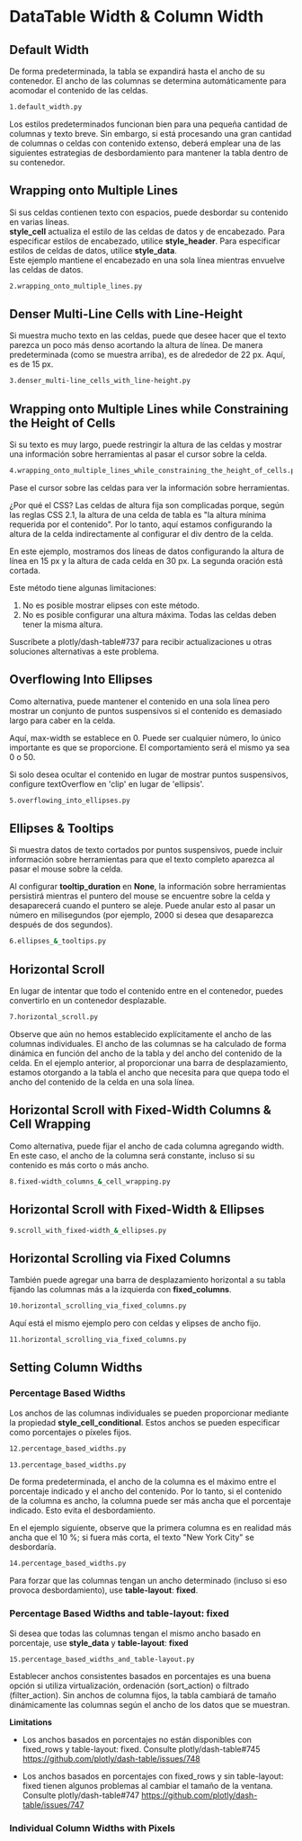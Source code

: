 # DataTable Width & Column Width

## Default Width

De forma predeterminada, la tabla se expandirá hasta el ancho de su contenedor. El ancho de las columnas se determina automáticamente para acomodar el contenido de las celdas.

```bash
1.default_width.py
```

Los estilos predeterminados funcionan bien para una pequeña cantidad de columnas y texto breve. Sin embargo, si está procesando una gran cantidad de columnas o celdas con contenido extenso, deberá emplear una de las siguientes estrategias de desbordamiento para mantener la tabla dentro de su contenedor.

## Wrapping onto Multiple Lines

Si sus celdas contienen texto con espacios, puede desbordar su contenido en varias líneas. <br>
**style_cell** actualiza el estilo de las celdas de datos y de encabezado. Para especificar estilos de encabezado, utilice **style_header**. Para especificar estilos de celdas de datos, utilice **style_data**. <br>
Este ejemplo mantiene el encabezado en una sola línea mientras envuelve las celdas de datos.

```bash
2.wrapping_onto_multiple_lines.py
```

## Denser Multi-Line Cells with Line-Height

Si muestra mucho texto en las celdas, puede que desee hacer que el texto parezca un poco más denso acortando la altura de línea. De manera predeterminada (como se muestra arriba), es de alrededor de 22 px. Aquí, es de 15 px.

```bash
3.denser_multi-line_cells_with_line-height.py
```

## Wrapping onto Multiple Lines while Constraining the Height of Cells

Si su texto es muy largo, puede restringir la altura de las celdas y mostrar una información sobre herramientas al pasar el cursor sobre la celda.

```bash
4.wrapping_onto_multiple_lines_while_constraining_the_height_of_cells.py
```

Pase el cursor sobre las celdas para ver la información sobre herramientas.

¿Por qué el CSS? Las celdas de altura fija son complicadas porque, según las reglas CSS 2.1, la altura de una celda de tabla es "la altura mínima requerida por el contenido". Por lo tanto, aquí estamos configurando la altura de la celda indirectamente al configurar el div dentro de la celda.

En este ejemplo, mostramos dos líneas de datos configurando la altura de línea en 15 px y la altura de cada celda en 30 px. La segunda oración está cortada.

Este método tiene algunas limitaciones:

1. No es posible mostrar elipses con este método.
2. No es posible configurar una altura máxima. Todas las celdas deben tener la misma altura.

Suscríbete a plotly/dash-table#737 para recibir actualizaciones u otras soluciones alternativas a este problema.

## Overflowing Into Ellipses

Como alternativa, puede mantener el contenido en una sola línea pero mostrar un conjunto de puntos suspensivos si el contenido es demasiado largo para caber en la celda.

Aquí, max-width se establece en 0. Puede ser cualquier número, lo único importante es que se proporcione. El comportamiento será el mismo ya sea 0 o 50.

Si solo desea ocultar el contenido en lugar de mostrar puntos suspensivos, configure textOverflow en 'clip' en lugar de 'ellipsis'.

```bash
5.overflowing_into_ellipses.py
```

## Ellipses & Tooltips

Si muestra datos de texto cortados por puntos suspensivos, puede incluir información sobre herramientas para que el texto completo aparezca al pasar el mouse sobre la celda.

Al configurar **tooltip_duration** en **None**, la información sobre herramientas persistirá mientras el puntero del mouse se encuentre sobre la celda y desaparecerá cuando el puntero se aleje. Puede anular esto al pasar un número en milisegundos (por ejemplo, 2000 si desea que desaparezca después de dos segundos).

```bash
6.ellipses_&_tooltips.py
```

## Horizontal Scroll

En lugar de intentar que todo el contenido entre en el contenedor, puedes convertirlo en un contenedor desplazable.

```bash
7.horizontal_scroll.py
```

Observe que aún no hemos establecido explícitamente el ancho de las columnas individuales. El ancho de las columnas se ha calculado de forma dinámica en función del ancho de la tabla y del ancho del contenido de la celda. En el ejemplo anterior, al proporcionar una barra de desplazamiento, estamos otorgando a la tabla el ancho que necesita para que quepa todo el ancho del contenido de la celda en una sola línea.

## Horizontal Scroll with Fixed-Width Columns & Cell Wrapping

Como alternativa, puede fijar el ancho de cada columna agregando width. En este caso, el ancho de la columna será constante, incluso si su contenido es más corto o más ancho.

```bash
8.fixed-width_columns_&_cell_wrapping.py
```

## Horizontal Scroll with Fixed-Width & Ellipses

```bash
9.scroll_with_fixed-width_&_ellipses.py
```

## Horizontal Scrolling via Fixed Columns

También puede agregar una barra de desplazamiento horizontal a su tabla fijando las columnas más a la izquierda con **fixed_columns**.

```bash
10.horizontal_scrolling_via_fixed_columns.py
```

Aquí está el mismo ejemplo pero con celdas y elipses de ancho fijo.

```bash
11.horizontal_scrolling_via_fixed_columns.py
```

## Setting Column Widths

### Percentage Based Widths

Los anchos de las columnas individuales se pueden proporcionar mediante la propiedad **style_cell_conditional**. Estos anchos se pueden especificar como porcentajes o píxeles fijos.

```bash
12.percentage_based_widths.py
```
```bash
13.percentage_based_widths.py
```

De forma predeterminada, el ancho de la columna es el máximo entre el porcentaje indicado y el ancho del contenido. Por lo tanto, si el contenido de la columna es ancho, la columna puede ser más ancha que el porcentaje indicado. Esto evita el desbordamiento.

En el ejemplo siguiente, observe que la primera columna es en realidad más ancha que el 10 %; si fuera más corta, el texto "New York City" se desbordaría.

```bash
14.percentage_based_widths.py
```

Para forzar que las columnas tengan un ancho determinado (incluso si eso provoca desbordamiento), use **table-layout**: **fixed**.

### Percentage Based Widths and table-layout: fixed

Si desea que todas las columnas tengan el mismo ancho basado en porcentaje, use **style_data** y **table-layout**: **fixed**

```bash
15.percentage_based_widths_and_table-layout.py
```

Establecer anchos consistentes basados ​​en porcentajes es una buena opción si utiliza virtualización, ordenación (sort_action) o filtrado (filter_action). Sin anchos de columna fijos, la tabla cambiará de tamaño dinámicamente las columnas según el ancho de los datos que se muestran.

**Limitations**

- Los anchos basados ​​en porcentajes no están disponibles con fixed_rows y table-layout: fixed. Consulte plotly/dash-table#745 https://github.com/plotly/dash-table/issues/748

- Los anchos basados ​​en porcentajes con fixed_rows y sin table-layout: fixed tienen algunos problemas al cambiar el tamaño de la ventana. Consulte plotly/dash-table#747 https://github.com/plotly/dash-table/issues/747


### Individual Column Widths with Pixels




